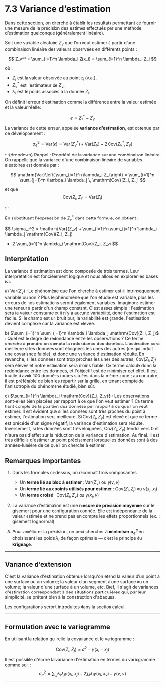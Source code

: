 # 7.3 Variance d’estimation

Dans cette section, on cherche à établir les résultats permettant de fournir une mesure de la précision des estimés effectués par une méthode d’estimation quelconque (généralement linéaire).

Soit une variable aléatoire $Z_v$ que l’on veut estimer à partir d’une combinaison linéaire des valeurs observées en différents points :

$$
Z_v^* = \sum_{i=1}^n \lambda_i Z(x_i) = \sum_{i=1}^n \lambda_i Z_i
$$

où :

- $Z_i$ est la valeur observée au point $x_i$ (v.a.),
- $Z_v^*$ est l'estimateur de $Z_v$,
- $\lambda_i$ est le poids associés à la donnée $Z_i$.

On définit l’erreur d’estimation comme la différence entre la valeur estimée et la valeur réelle:

$$
e = Z_v^* - Z_v
$$

La variance de cette erreur, appelée **variance d’estimation**, est obtenue par ce développement :

$$
\sigma_e^2 = \mathrm{Var}(e) = \mathrm{Var}(Z_v^*) + \mathrm{Var}(Z_v) - 2\,\mathrm{Cov}(Z_v^*, Z_v)
$$

:::{dropdown} Rappel : Propriété de la variance sur une combinaison linéaire
On rappelle que la variance d'une combinaison linéaire de variables aléatoires est donnée par :

$$ 
\mathrm{Var}\left( \sum_{i=1}^n \lambda_i Z_i \right) = \sum_{i=1}^n \sum_{j=1}^n \lambda_i \lambda_j \, \mathrm{Cov}(Z_i, Z_j) 
$$

et que 
$$ 
\mathrm{Cov}(Z_i, Z_i) = \mathrm{Var}(Z_i)
$$

:::


En substituant l'expression de $Z_v^*$ dans cette formule, on obtient :

$$
\sigma_e^2 = \mathrm{Var}(Z_v) + \sum_{i=1}^n \sum_{j=1}^n \lambda_i \lambda_j \mathrm{Cov}(Z_i, Z_j)
 - 2 \sum_{i=1}^n \lambda_i \mathrm{Cov}(Z_i, Z_v)
$$


## Interprétation

La variance d'estimation est donc composée de trois termes. Leur interprétation est foncièrement logique et nous allons en explorer les bases ici.

a) $\mathrm{Var}(Z_v)$ : Le phénomène que l'on cherche à estimer est-il intrinsèquement variable ou non ?
   Plus le phénomène que l'on étudie est variable, plus les erreurs de nos estimations seront également variables. Imaginons estimer une teneur à partir d'un champ constant. C'est assez simple : l'estimation sera la valeur constante et il n'y a aucune variabilité, donc l'estimation est facile. Si le champ est un bruit pur, la variabilité est grande, l'estimation devient complexe car la variance est élevée.

b) $\sum_{i=1}^n \sum_{j=1}^n \lambda_i \lambda_j \mathrm{Cov}(Z_i, Z_j)$ : Quel est le degré de redondance entre les observations ?
   Ce terme cherche à prendre en compte la redondance des données. L'estimation sera meilleure si les données sont éloignées les unes des autres (ce qui induit une covariance faible), et donc une variance d'estimation réduite. En revanche, si les données sont trop proches les unes des autres, $\mathrm{Cov}(Z_i, Z_j)$ sera élevée et notre estimation sera moins fiable. Ce terme calcule donc la redondance entre les données, et l'objectif est de minimiser cet effet. Il est inutile d’avoir 100 données toutes situées dans la même zone ; au contraire, il est préférable de bien les répartir sur la grille, en tenant compte de l'anisotropie du phénomène étudié, bien sûr.

c) $\sum_{i=1}^n \lambda_i \mathrm{Cov}(Z_i, Z_v)$ : Les observations sont-elles bien placées par rapport à ce que l'on veut estimer ?
   Ce terme tient compte de la position des données par rapport à ce que l'on veut estimer. Il est évident que si les données sont très proches du point à estimer, l'estimation sera meilleure. Si $\mathrm{Cov}(Z_i, Z_v)$ est élevé et que ce terme est précédé d'un signe négatif, la variance d'estimation sera réduite. Inversement, si les données sont très éloignées, $\mathrm{Cov}(Z_i, Z_v)$ tendra vers 0 et n'aura pas d'effet sur la réduction de la variance d'estimation. Au final, il est très difficile d'estimer un point précisément lorsque les données sont à des années-lumière de ce que l'on cherche à estimer.

## Remarques importantes

1. Dans les formules ci-dessus, on reconnaît trois composantes :

   - Un **terme lié au bloc à estimer** : $\mathrm{Var}(Z_v)$ ou $\gamma(v,v)$  
   - Un **terme lié aux points utilisés pour estimer** : $\mathrm{Cov}(Z_i, Z_j)$ ou $\gamma(x_i, x_j)$  
   - Un **terme croisé** : $\mathrm{Cov}(Z_i, Z_v)$ ou $\gamma(x_i, v)$

2. La variance d’estimation est une **mesure de précision moyenne** sur le gisement pour une configuration donnée. Elle est indépendante de la valeur estimée et ne prend pas en compte les effets proportionnels (ex. : gisement lognormal).

3. Pour améliorer la précision, on peut chercher à **minimiser $\sigma_e^2$** en choisissant les poids $\lambda_i$ de façon optimale — c’est le principe du **krigeage**.

---

## Variance d’extension

C'est la variance d'estimation obtenue lorsqu'on étend la valeur d'un point à une surface ou un volume; la valeur d'un segment à une surface ou un volume; la valeur d'une surface à un volume, etc. Bref, il s'agit de variances d'estimation correspondant à des situations particulières qui, par leur simplicité, se prêtent bien à la construction d'abaques.

Les configurations seront introduites dans la section calcul.

---

## Formulation avec le variogramme

En utilisant la relation qui relie la covariance et le variogramme :

$$
\mathrm{Cov}(Z_i, Z_j) = \sigma^2 - \gamma(x_i - x_j)
$$

Il est possible d'écrire la variance d'estimation en termes du variogramme comme suit :
$$
\sigma_e^2 = \sum_{i,j} \lambda_i \lambda_j \gamma(x_i, x_j) - 2 \sum_i \lambda_i \gamma(x_i, x_v) + \gamma(v, v)
$$

---
